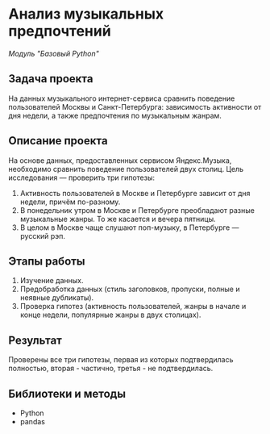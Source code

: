 # Анализ музыкальных предпочтений

_Модуль "Базовый Python"_


## Задача проекта

На данных музыкального интернет-сервиса сравнить поведение пользователей Москвы и Санкт-Петербурга: зависимость активности от дня недели, а также предпочтения по музыкальным жанрам.


## Описание проекта

На основе данных, предоставленных сервисом Яндекс.Музыка, необходимо сравнить поведение пользователей двух столиц.
Цель исследования — проверить три гипотезы:
  1. Активность пользователей в Москве и Петербурге зависит от дня недели, причём по-разному.
  2. В понедельник утром в Москве и Петербурге преобладают разные музыкальные жанры. То же касается и вечера пятницы.
  3. В целом в Москве чаще слушают поп-музыку, в Петербурге — русский рэп.


## Этапы работы

1.  Изучение данных.
2.  Предобработка данных (стиль заголовков, пропуски, полные и неявные дубликаты).
3.  Проверка гипотез (активность пользователей, жанры в начале и конце недели, популярные жанры в двух столицах).


## Результат

Проверены все три гипотезы, первая из которых подтвердилась полностью, вторая - частично, третья - не подтвердилась.


## Библиотеки и методы

- Python
- pandas

